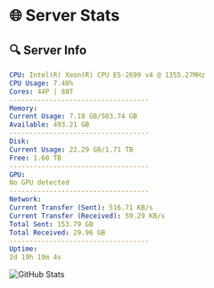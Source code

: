 # 🌐 Server Stats
## 🔍 Server Info
```yaml
CPU: Intel(R) Xeon(R) CPU E5-2699 v4 @ 1355.27MHz
CPU Usage: 7.40%
Cores: 44P | 88T
-----------------------------------
Memory:
Current Usage: 7.18 GB/503.74 GB
Available: 493.21 GB
-----------------------------------
Disk:
Current Usage: 22.29 GB/1.71 TB
Free: 1.60 TB
-----------------------------------
GPU:
No GPU detected
-----------------------------------
Network:
Current Transfer (Sent): 516.71 KB/s
Current Transfer (Received): 59.29 KB/s
Total Sent: 153.79 GB
Total Received: 29.96 GB
-----------------------------------
Uptime:
2d 19h 19m 4s
```
![GitHub Stats](https://img.shields.io/badge/Updated-2025-04-22_12:27:52-blue)